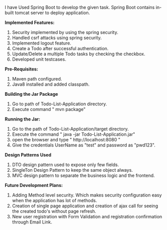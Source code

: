 I have Used Spring Boot to develop the given task. Spring Boot contains in-built tomcat server to deploy application.

**Implemented Features:**
1. Security implemented by using the spring security. 
2. Handled csrf attacks using spring security.
3. Implemented logout feature.
4. Create a Todo after successful authentication.
5. Update/Delete a multiple Todo tasks by checking the checkbox.
6. Developed unit testcases.

**Pre-Requisites:**
1. Maven path configured.
2. Java8 installed and added classpath.

**Building the Jar Package**
1. Go to path of Todo-List-Application directory.
2. Execute command " mvn package"

**Running the Jar:**
1. Go to the path of Todo-List-Application/target directory.
2. Execute the command " java -jar Todo-List-Application.jar"
3. open the browser and type " http://localhost:8080 "
4. Give the credentials UserName as "test" and password as "pwd123".

**Design Patterns Used**
1. DTO design pattern used to expose only few fields.
2. SingleTon Design Pattern to keep the same object always.
3. MVC design pattern to separate the business logic and the frontend.

**Future Development Plans:**
1. Adding Method level security. Which makes security configuration easy when the application has lot of methods.
2. Creation of single page application and creation of ajax call for seeing the created todo's without page refresh.
3. New user registration with Form Validation and registration confirmation through Email Link.

